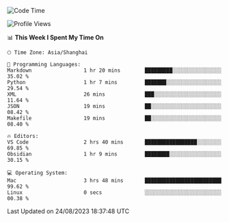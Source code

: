 <!--START_SECTION:waka-->
![Code Time](http://img.shields.io/badge/Code%20Time-143%20hrs%2045%20mins-blue)

![Profile Views](http://img.shields.io/badge/Profile%20Views-7-blue)

📊 **This Week I Spent My Time On** 

```text
🕑︎ Time Zone: Asia/Shanghai

💬 Programming Languages: 
Markdown                 1 hr 20 mins        █████████░░░░░░░░░░░░░░░░   35.02 % 
Python                   1 hr 7 mins         ███████░░░░░░░░░░░░░░░░░░   29.54 % 
XML                      26 mins             ███░░░░░░░░░░░░░░░░░░░░░░   11.64 % 
JSON                     19 mins             ██░░░░░░░░░░░░░░░░░░░░░░░   08.42 % 
Makefile                 19 mins             ██░░░░░░░░░░░░░░░░░░░░░░░   08.40 % 

🔥 Editors: 
VS Code                  2 hrs 40 mins       █████████████████░░░░░░░░   69.85 % 
Obsidian                 1 hr 9 mins         ████████░░░░░░░░░░░░░░░░░   30.15 % 

💻 Operating System: 
Mac                      3 hrs 48 mins       █████████████████████████   99.62 % 
Linux                    0 secs              ░░░░░░░░░░░░░░░░░░░░░░░░░   00.38 % 
```


 Last Updated on 24/08/2023 18:37:48 UTC
<!--END_SECTION:waka-->